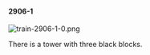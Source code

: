 #### 2906-1
![train-2906-1-0.png](https://github.com/lil-lab/nlvr/raw/master/nlvr/train/images/5/train-2906-1-0.png "train-2906-1-0.png")

There is a tower with three black blocks.